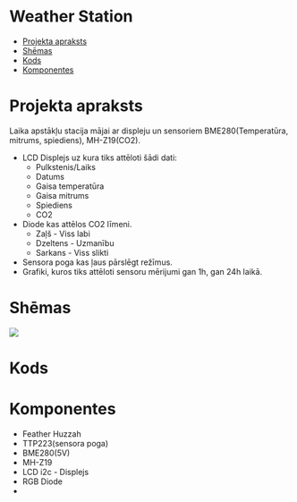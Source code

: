 # Weather Station
* [Projekta apraksts](#Projekta-apraksts)
* [Shēmas](#Shēmas)
* [Kods](#Kods)
* [Komponentes](#Komponentes)

# Projekta apraksts
Laika apstākļu stacija mājai ar displeju un sensoriem BME280(Temperatūra, mitrums, spiediens), MH-Z19(CO2).
* LCD Displejs uz kura tiks attēloti šādi dati:
  * Pulkstenis/Laiks
  * Datums
  * Gaisa temperatūra
  * Gaisa mitrums
  * Spiediens
  * CO2
* Diode kas attēlos CO2 līmeni.
  * Zaļš - Viss labi
  * Dzeltens - Uzmanību
  * Sarkans - Viss slikti
* Sensora poga kas ļaus pārslēgt režīmus.
* Grafiki, kuros tiks attēloti sensoru mērijumi gan 1h, gan 24h laikā.

# Shēmas
<img src="https://github.com/LasmanisR/Weather-Station/blob/master/Sh%C4%93mas/Sh%C4%93ma1.PNG">

# Kods
# Komponentes
* Feather Huzzah
* TTP223(sensora poga)
* BME280(5V)
* MH-Z19
* LCD i2c - Displejs
* RGB Diode
* 
